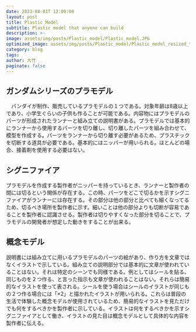 ```yaml
---
date: 2023-08-01T 12:00:00
layout: post
title: Plastic Model
subtitle: Plastic model that anyone can build
description: >-
image: assets/img/posts/Plastic_model/Plastic_model.JPG
optimized_image: assets/img/posts/Plastic_model/Plastic_model_resized_thumbnail.JPG
category: blog
tags: 
author: 大竹
paginate: false
---
```


## ガンダムシリーズのプラモデル

　バンダイが制作、販売しているプラモデルの１つである。対象年齢は8歳以上であり、小学生ぐらいの子供も作ることが可能である。内容物にはプラモデルのパーツが形成されたランナーと組み立ての説明書がある。プラモデルでは基本的にランナーから使用するパーツを切り離し、切り離したパーツを組み合わせて、模型を作成する。パーツをランナーから切り離す必要があるため、プラスチックを切断する道具が必要である。基本的にはニッパーが用いられる。ほとんどの場合、接着剤を使用する必要はない。

## シグニファイア

プラモデルを作成する製作者がニッパーを持っているとき、ランナーと製作者の間には切るという関係が存在する。この時、パーツをどこで切るかを示すシグニファイアがランナーには存在する。その部分は他の部分と比べても細くなってるため、切るべき場所を製作者に示す。細いことは他の部分よりも切断が容易であることを製作者に認識させる。製作者は切りやすくなった部分を切ることで、プラモデルの開発者が想定した動きをすることが出来る。

## 概念モデル

説明書には組み立てに用いるプラモデルのパーツの絵があり、作り方を文章ではなくイラストで示している。組み立ての説明部分では基本的に文章が使われていることはない。それは特定のシーンでも同様である。例としてはシールを貼る、同じものを２つ作る、と言った指示も文章が使われることはない。それらは簡易的なイラストを使って表される。シールを使う場合はシールのイラストが同じもの２つ作る場合には「×2」と描かれたイラストが用いられる。これらは普段の生活で体験した概念モデルが使用されているため、簡易的なイラストを見ただけでも何をするべきかを製作者に示している。イラストは何をするべきかを示すシグニファイアとして働き、イラストの見た目は概念モデルとして具体的な内容を製作者に伝える。